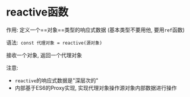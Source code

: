# reactive函数

作用: 定义一个==对象==类型的响应式数据 (基本类型不要用他, 要用`ref`​函数)

语法:`​ const 代理对象 = reactive(源对象) ​`​

接收一个对象, 返回一个代理对象

注意: 

* ​`reactive`​的响应式数据是"深层次的"
* 内部基于ES6的Proxy实现, 实现代理对象操作源对象内部数据进行操作

‍

‍
